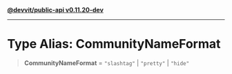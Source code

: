 [**@devvit/public-api v0.11.20-dev**](../../README.md)

---

# Type Alias: CommunityNameFormat

> **CommunityNameFormat** = `"slashtag"` \| `"pretty"` \| `"hide"`
